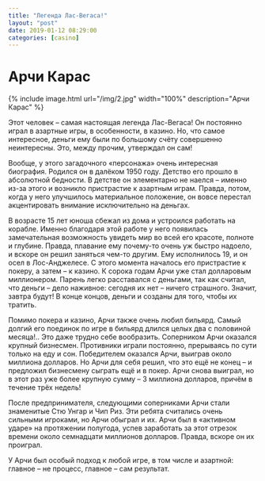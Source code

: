 ```yaml
---
title: "Легенда Лас-Вегаса!"
layout: "post"
date: 2019-01-12 08:29:00
categories: [casino]
---
```


# Арчи Карас

{% include image.html url="/img/2.jpg" width="100%" description="Арчи Карас" %}

Этот человек – самая настоящая легенда Лас-Вегаса! Он постоянно играл в азартные игры, в особенности, в казино. Но, что самое интересное, деньги ему были по большому счёту совершенно неинтересны. Это, между прочим, утверждал он сам! 

Вообще, у этого загадочного «персонажа» очень интересная биография. Родился он в далёком 1950 году. Детство его прошло в абсолютной бедности. В детстве он элементарно не наелся – именно из-за этого и возникло пристрастие к азартным играм. Правда, потом, когда у него улучшилось материальное положение, он вовсе перестал акцентировать внимание исключительно на деньгах. 

В возрасте 15 лет юноша сбежал из дома и устроился работать на корабле. Именно благодаря этой работе у него появилась замечательная возможность увидеть мир во всей его красоте, полноте и глубине. Правда, плавание ему почему-то очень уж быстро надоело, и вскоре он решил заняться чем-то другим.
Ему исполнилось 19, и он осел в Лос-Анджелесе. С этого момента началось его пристрастие к покеру, а затем – к казино. К сорока годам Арчи уже стал долларовым миллионером. Парень легко расставался с деньгами, так как считал, что деньги – дело наживное: сегодня их нет – ничего страшного. Значит, завтра будут! В конце концов, деньги и созданы для того, чтобы их тратить.

Помимо покера и казино, Арчи также очень любил бильярд. Самый долгий его поединок по игре в бильярд длился целых два с половиной месяца!.. Это даже трудно себе вообразить. Соперником Арчи оказался крупный бизнесмен. Противники играли постоянно, прерываясь по сути только на еду и сон. Победителем оказался Арчи, выиграв около миллиона долларов. Но Арчи для себя решил, что это ещё не конец – и предложил бизнесмену сыграть ещё и в покер. Арчи снова выиграл, но в этот раз уже более крупную сумму – 3 миллиона долларов, причём в течение трёх недель!

После предпринимателя, следующими соперниками Арчи стали знаменитые Стю Унгар и Чип Риз. Эти ребята считались очень сильными игроками, но Арчи обыграл и их. Арчи был в «активном ударе» на протяжении полугода, успев заработать за этот отрезок времени около семнадцати миллионов долларов. Правда, вскоре он их проиграл. 

У Арчи был особый подход к любой игре, в том числе и азартной: главное – не процесс, главное – сам результат. 

